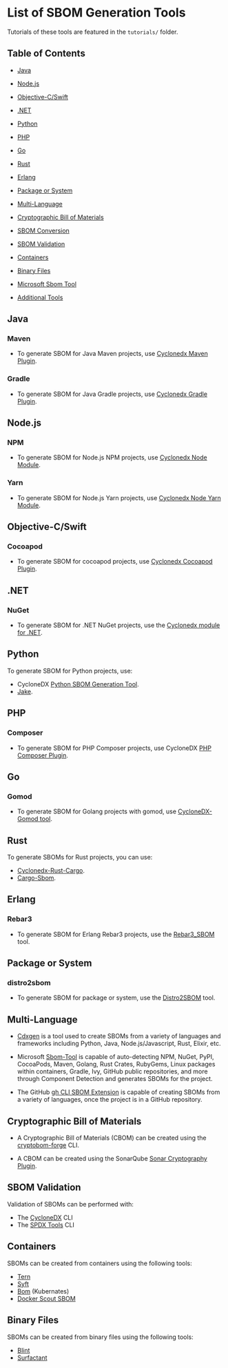 # List of SBOM Generation Tools
Tutorials of these tools are featured in the ```tutorials/``` folder.


## Table of Contents
* [Java](#java)

* [Node.js](#nodejs)

* [Objective-C/Swift](#objective-cswift)

* [.NET](#net)

* [Python](#python)

* [PHP](#php)

* [Go](#go)

* [Rust](#rust)

* [Erlang](#erlang)

* [Package or System](#package-or-system)

* [Multi-Language](#multi-language)

* [Cryptographic Bill of Materials](#cryptographic-bill-of-materials)

* [SBOM Conversion](#sbom-conversion)

* [SBOM Validation](#sbom-validation)

* [Containers](#containers)

* [Binary Files](#binary-files)

* [Microsoft Sbom Tool](#use-microsoft-sbom-tool-to-generate-spdx-sbom-from-linux-kernel-source-code)

* [Additional Tools](#additional-tools)


## Java

### Maven
* To generate SBOM for Java Maven projects, use [Cyclonedx Maven Plugin](tutorials/creating-maven-sbom/creating-maven-sbom.md).

### Gradle
* To generate SBOM for Java Gradle projects, use [Cyclonedx Gradle Plugin](tutorials/creating-gradle-sbom/creating-gradle-sbom.md). 

## Node.js
### NPM
* To generate SBOM for Node.js NPM projects, use [Cyclonedx Node Module](tutorials/creating-npm-sbom/creating-npm-sbom.md).
### Yarn
*  To generate SBOM for Node.js Yarn projects, use [Cyclonedx Node Yarn Module](https://github.com/CycloneDX/cyclonedx-node-yarn). 


## Objective-C/Swift
### Cocoapod
* To generate SBOM for cocoapod projects, use [Cyclonedx Cocoapod Plugin](tutorials/creating-cocoapods-sbom/creating-cocoapods-sbom.md). 
  

## .NET
### NuGet
* To generate SBOM for .NET NuGet projects, use the [Cyclonedx module for .NET](tutorials/creating-csharp-sbom/creating-csharp-sbom.md). 

## Python
To generate SBOM for Python projects, use:

* CycloneDX [Python SBOM Generation Tool](https://github.com/CycloneDX/cyclonedx-python).
* [Jake](https://github.com/sonatype-nexus-community/jake). 

 
## PHP
### Composer
* To generate SBOM for PHP Composer projects, use CycloneDX [PHP Composer Plugin](https://github.com/CycloneDX/cyclonedx-php-composer).
  

## Go
### Gomod
* To generate SBOM for Golang projects with gomod, use [CycloneDX-Gomod tool](https://github.com/CycloneDX/cyclonedx-gomod).
  

## Rust
To generate SBOMs for Rust projects, you can use:

* [Cyclonedx-Rust-Cargo](https://github.com/CycloneDX/cyclonedx-rust-cargo).
* [Cargo-Sbom](https://github.com/psastras/sbom-rs).
  
## Erlang
### Rebar3
* To generate SBOM for Erlang Rebar3 projects, use the [Rebar3_SBOM](https://github.com/voltone/rebar3_sbom) tool.
  

## Package or System
### distro2sbom
* To generate SBOM for package or system, use the [Distro2SBOM](https://github.com/anthonyharrison/distro2sbom) tool.
  
  
## Multi-Language
* [Cdxgen](https://github.com/CycloneDX/cdxgen) is a tool used to create SBOMs from a variety of languages and frameworks including Python, Java, Node.js/Javascript, Rust, Elixir, etc.

* Microsoft [Sbom-Tool](https://github.com/microsoft/sbom-tool) is capable of auto-detecting NPM, NuGet, PyPI, CocoaPods, Maven, Golang, Rust Crates, RubyGems, Linux packages within containers, Gradle, Ivy, GitHub public repositories, and more through Component Detection and generates SBOMs for the project.

* The GitHub [gh CLI SBOM Extension](https://github.com/advanced-security/gh-sbom) is capable of creating SBOMs from a variety of languages, once the project is in a GitHub repository.


## Cryptographic Bill of Materials
* A Cryptographic Bill of Materials (CBOM) can be created using the [cryptobom-forge](https://github.com/santandersecurityresearch/cryptobom-forge) CLI.

* A CBOM can be created using the SonarQube [Sonar Cryptography Plugin](https://github.com/IBM/sonar-cryptography).

## SBOM Validation
Validation of SBOMs can be performed with:
* The [CycloneDX](https://github.com/CycloneDX/cyclonedx-cli) CLI
* The [SPDX Tools](https://github.com/spdx/tools-java) CLI

## Containers
SBOMs can be created from containers using the following tools:
* [Tern](https://github.com/tern-tools/tern)
* [Syft](https://github.com/anchore/syft)
* [Bom](https://github.com/kubernetes-sigs/bom) (Kubernates)
* [Docker Scout SBOM](https://docs.docker.com/reference/cli/docker/scout/sbom/)

## Binary Files
SBOMs can be created from binary files using the following tools:
* [Blint](https://github.com/owasp-dep-scan/blint)
* [Surfactant](https://github.com/LLNL/Surfactant)